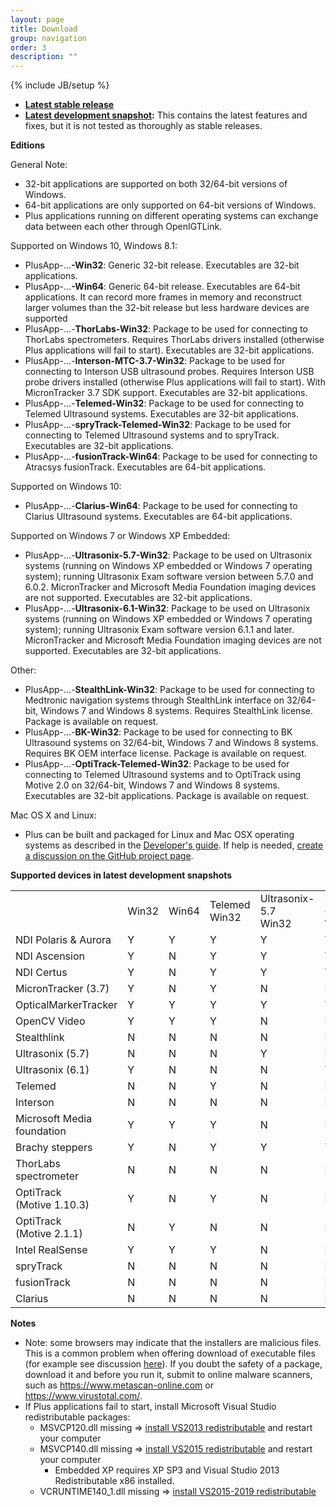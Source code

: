 ```yaml
---
layout: page
title: Download
group: navigation
order: 3
description: ""
---
```

{% include JB/setup %}

- **[Latest stable release](http://perk-software.cs.queensu.ca/plus/packages/stable/)**
- **[Latest development snapshot](http://perk-software.cs.queensu.ca/plus/packages/nightly):** This contains the latest features and fixes, but it is not tested as thoroughly as stable releases.

**Editions**

General Note:
- 32-bit applications are supported on both 32/64-bit versions of Windows.
- 64-bit applications are only supported on 64-bit versions of Windows.
- Plus applications running on different operating systems can exchange data between each other through OpenIGTLink.

Supported on Windows 10, Windows 8.1:
- PlusApp-...**-Win32**: Generic 32-bit release.  Executables are 32-bit applications.
- PlusApp-...**-Win64**: Generic 64-bit release. Executables are 64-bit applications. It can record more frames in memory and reconstruct larger volumes than the 32-bit release but less hardware devices are supported
- PlusApp-...-**ThorLabs-Win32**: Package to be used for connecting to ThorLabs spectrometers. Requires ThorLabs drivers installed (otherwise Plus applications will fail to start). Executables are 32-bit applications.
- PlusApp-...-**Interson-MTC-3.7-Win32**: Package to be used for connecting to Interson USB ultrasound probes. Requires Interson USB probe drivers installed (otherwise Plus applications will fail to start). With MicronTracker 3.7 SDK support. Executables are 32-bit applications.
- PlusApp-...-**Telemed-Win32**: Package to be used for connecting to Telemed Ultrasound systems. Executables are 32-bit applications.
- PlusApp-...-**spryTrack-Telemed-Win32**: Package to be used for connecting to Telemed Ultrasound systems and to spryTrack. Executables are 32-bit applications.
- PlusApp-...-**fusionTrack-Win64**: Package to be used for connecting to Atracsys fusionTrack. Executables are 64-bit applications.

Supported on Windows 10:
- PlusApp-...-**Clarius-Win64**: Package to be used for connecting to Clarius Ultrasound systems. Executables are 64-bit applications.

Supported on Windows 7 or Windows XP Embedded:
- PlusApp-...-**Ultrasonix-5.7-Win32**: Package to be used on Ultrasonix systems (running on Windows XP embedded or Windows 7 operating system); running Ultrasonix Exam software version between 5.7.0 and 6.0.2. MicronTracker and Microsoft Media Foundation imaging devices are not supported. Executables are 32-bit applications.
- PlusApp-...-**Ultrasonix-6.1-Win32**: Package to be used on Ultrasonix systems (running on Windows XP embedded or Windows 7 operating system); running Ultrasonix Exam software version 6.1.1 and later. MicronTracker and Microsoft Media Foundation imaging devices are not supported. Executables are 32-bit applications.

Other:
- PlusApp-...-**StealthLink-Win32**: Package to be used for connecting to Medtronic navigation systems through StealthLink interface on 32/64-bit, Windows 7 and Windows 8 systems. Requires StealthLink license. Package is available on request.
- PlusApp-...-**BK-Win32**: Package to be used for connecting to BK Ultrasound systems on 32/64-bit, Windows 7 and Windows 8 systems. Requires BK OEM interface license. Package is available on request.
- PlusApp-...-**OptiTrack-Telemed-Win32**: Package to be used for connecting to Telemed Ultrasound systems and to OptiTrack using Motive 2.0 on 32/64-bit, Windows 7 and Windows 8 systems. Executables are 32-bit applications. Package is available on request.

Mac OS X and Linux:
- Plus can be built and packaged for Linux and Mac OSX operating systems as described in the [Developer's guide](developersguide.md). If help is needed, [create a discussion on the GitHub project page](https://github.com/PlusToolkit/PlusLib/discussions).

**Supported devices in latest development snapshots**

<table border="0" cellspacing="0">
	<colgroup>
		<col />
		<col />
		<col />
		<col />
		<col />
		<col />
		<col />
		<col />
		<col />
		<col />
		<col />
		<col />
	</colgroup>
	<tbody>
		<tr height="20">
			<td height="20" style="width: 89px; height: 20px;"> </td>
			<td style="width: 64px;">Win32</td>
			<td style="width: 79px;">Win64</td>
			<td style="width: 99px;">Telemed<br />
			Win32</td>
			<td style="width: 107px;">Ultrasonix-5.7<br />
			Win32</td>
			<td style="width: 152px;">Ultrasonix-6.1<br />
			Win32</td>
			<td style="width: 135px;">MTC-3.7<br />
			Win32</td>
			<td style="width: 139px;">Interson-MTC-3.7<br />
			Win32</td>
			<td style="width: 139px;">ThorLabs<br />
			Win32</td>
			<td style="width: 128px;">StealthLink</td>
			<td style="width: 99px;">spryTrack-Telemed<br />
			Win32</td>
			<td style="width: 99px;">fusionTrack<br />
			Win64</td>
			<td style="width: 99px;">Clarius<br />
			Win64</td>
		</tr>
		<tr height="20">
			<td height="20" style="height: 20px;">NDI Polaris &amp; Aurora</td>
			<td>Y</td>
			<td>Y</td>
			<td>Y</td>
			<td>Y</td>
			<td>Y</td>
			<td>Y</td>
			<td>Y</td>
			<td>Y</td>
			<td>Y</td>
			<td>Y</td>
			<td>Y</td>
			<td>Y</td>
		</tr>
		<tr height="20">
			<td height="20" style="height: 20px;">NDI Ascension</td>
			<td>Y</td>
			<td>N</td>
			<td>Y</td>
			<td>Y</td>
			<td>Y</td>
			<td>Y</td>
			<td>Y</td>
			<td>Y</td>
			<td>Y</td>
			<td>Y</td>
			<td>N</td>
			<td>N</td>
		</tr>
		<tr height="20">
			<td height="20" style="height: 20px;">NDI Certus</td>
			<td>Y</td>
			<td>N</td>
			<td>Y</td>
			<td>Y</td>
			<td>Y</td>
			<td>Y</td>
			<td>Y</td>
			<td>Y</td>
			<td>Y</td>
			<td>Y</td>
			<td>N</td>
			<td>N</td>
		</tr>
		<tr height="20">
			<td height="20" style="height: 20px;">MicronTracker (3.7)</td>
			<td>Y</td>
			<td>N</td>
			<td>Y</td>
			<td>N</td>
			<td>N</td>
			<td>Y</td>
			<td>Y</td>
			<td>N</td>
			<td>Y</td>
			<td>Y</td>
			<td>N</td>
			<td>N</td>
		</tr>
		<tr height="20">
			<td height="20" style="height: 20px;">OpticalMarkerTracker</td>
			<td>Y</td>
			<td>Y</td>
			<td>Y</td>
			<td>Y</td>
			<td>Y</td>
			<td>Y</td>
			<td>Y</td>
			<td>Y</td>
			<td>N</td>
			<td>Y</td>
			<td>Y</td>
			<td>Y</td>
		</tr>
		<tr height="20">
			<td height="20" style="height: 20px;">OpenCV Video</td>
			<td>Y</td>
			<td>Y</td>
			<td>Y</td>
			<td>N</td>
			<td>N</td>
			<td>N</td>
			<td>Y</td>
			<td>Y</td>
			<td>N</td>
			<td>Y</td>
			<td>Y</td>
			<td>Y</td>
		</tr>
		<tr height="20">
			<td height="20" style="height: 20px;">Stealthlink</td>
			<td>N</td>
			<td>N</td>
			<td>N</td>
			<td>N</td>
			<td>N</td>
			<td>N</td>
			<td>N</td>
			<td>N</td>
			<td>Y</td>
			<td>N</td>
			<td>N</td>
			<td>N</td>
		</tr>
		<tr height="20">
			<td height="20" style="height: 20px;">Ultrasonix (5.7)</td>
			<td>N</td>
			<td>N</td>
			<td>N</td>
			<td>Y</td>
			<td>N</td>
			<td>N</td>
			<td>N</td>
			<td>N</td>
			<td>N</td>
			<td>N</td>
			<td>N</td>
			<td>N</td>
		</tr>
		<tr height="20">
			<td height="20" style="height: 20px;">Ultrasonix (6.1)</td>
			<td>Y</td>
			<td>N</td>
			<td>N</td>
			<td>N</td>
			<td>Y</td>
			<td>N</td>
			<td>N</td>
			<td>Y</td>
			<td>Y</td>
			<td>N</td>
			<td>N</td>
			<td>N</td>
		</tr>
		<tr height="20">
			<td height="20" style="height: 20px;">Telemed</td>
			<td>N</td>
			<td>N</td>
			<td>Y</td>
			<td>N</td>
			<td>N</td>
			<td>N</td>
			<td>N</td>
			<td>N</td>
			<td>Y</td>
			<td>Y</td>
			<td>N</td>
			<td>N</td>
		</tr>
		<tr height="20">
			<td height="20" style="height: 20px;">Interson</td>
			<td>N</td>
			<td>N</td>
			<td>N</td>
			<td>N</td>
			<td>N</td>
			<td>N</td>
			<td>Y</td>
			<td>N</td>
			<td>N</td>
			<td>N</td>
			<td>N</td>
			<td>N</td>
		</tr>
		<tr height="20">
			<td height="20" style="height: 20px;">Microsoft Media foundation</td>
			<td>Y</td>
			<td>Y</td>
			<td>Y</td>
			<td>N</td>
			<td>N</td>
			<td>Y</td>
			<td>Y</td>
			<td>N</td>
			<td>Y</td>
			<td>Y</td>
			<td>Y</td>
			<td>Y</td>
		</tr>
		<tr height="20">
			<td height="20" style="height: 20px;">Brachy steppers</td>
			<td>Y</td>
			<td>N</td>
			<td>Y</td>
			<td>Y</td>
			<td>Y</td>
			<td>Y</td>
			<td>Y</td>
			<td>Y</td>
			<td>Y</td>
			<td>Y</td>
			<td>N</td>
			<td>N</td>
		</tr>
		<tr height="20">
			<td height="20" style="height: 20px;">ThorLabs spectrometer</td>
			<td>N</td>
			<td>N</td>
			<td>N</td>
			<td>N</td>
			<td>N</td>
			<td>N</td>
			<td>N</td>
			<td>Y</td>
			<td>N</td>
			<td>N</td>
			<td>N</td>
			<td>N</td>
		</tr>
		<tr height="20">
			<td height="20" style="height: 20px;">OptiTrack<br />(Motive 1.10.3)</td>
			<td>Y</td>
			<td>N</td>
			<td>Y</td>
			<td>N</td>
			<td>N</td>
			<td>Y</td>
			<td>Y</td>
			<td>Y</td>
			<td>N</td>
			<td>Y</td>
			<td>N</td>
			<td>N</td>
		</tr>
		<tr height="20">
			<td height="20" style="height: 20px;">OptiTrack<br />(Motive 2.1.1)</td>
			<td>N</td>
			<td>Y</td>
			<td>N</td>
			<td>N</td>
			<td>N</td>
			<td>N</td>
			<td>N</td>
			<td>N</td>
			<td>N</td>
			<td>N</td>
			<td>Y</td>
			<td>Y</td>
		</tr>
		<tr height="20">
			<td height="20" style="height: 20px;">Intel RealSense</td>
			<td>Y</td>
			<td>Y</td>
			<td>Y</td>
			<td>N</td>
			<td>N</td>
			<td>Y</td>
			<td>Y</td>
			<td>Y</td>
			<td>N</td>
			<td>Y</td>
			<td>Y</td>
			<td>Y</td>
		</tr>
		<tr height="20">
			<td height="20" style="height: 20px;">spryTrack</td>
			<td>N</td>
			<td>N</td>
			<td>N</td>
			<td>N</td>
			<td>N</td>
			<td>N</td>
			<td>N</td>
			<td>N</td>
			<td>N</td>
			<td>Y</td>
			<td>N</td>
			<td>N</td>
		</tr>
		<tr height="20">
			<td height="20" style="height: 20px;">fusionTrack</td>
			<td>N</td>
			<td>N</td>
			<td>N</td>
			<td>N</td>
			<td>N</td>
			<td>N</td>
			<td>N</td>
			<td>N</td>
			<td>N</td>
			<td>N</td>
			<td>Y</td>
			<td>N</td>
		</tr>
		<tr height="20">
			<td height="20" style="height: 20px;">Clarius</td>
			<td>N</td>
			<td>N</td>
			<td>N</td>
			<td>N</td>
			<td>N</td>
			<td>N</td>
			<td>N</td>
			<td>N</td>
			<td>N</td>
			<td>N</td>
			<td>N</td>
			<td>Y</td>
		</tr>
	</tbody>
</table>

**Notes**

- Note: some browsers may indicate that the installers are malicious files. This is a common problem when offering download of executable files (for example see discussion [here](https://productforums.google.com/forum/#!topic/chrome/r-9JQIboUmc)). If you doubt the safety of a package, download it and before you run it, submit to online malware scanners, such as https://www.metascan-online.com or https://www.virustotal.com/.
- If Plus applications fail to start, install Microsoft Visual Studio redistributable packages:
  - MSVCP120.dll missing => [install VS2013 redistributable](http://www.microsoft.com/en-us/download/details.aspx?id=40784) and restart your computer
  - MSVCP140.dll missing => [install VS2015 redistributable](https://www.microsoft.com/en-ca/download/details.aspx?id=48145) and restart your computer
	- Embedded XP requires XP SP3 and Visual Studio 2013 Redistributable x86 installed.
  - VCRUNTIME140_1.dll missing => [install VS2015-2019 redistributable](https://support.microsoft.com/en-us/help/2977003/the-latest-supported-visual-c-downloads)

<p style="text-align: right;"> <a href="http://c3.gostats.com/summary.xml?id=352601" target="_blank" title="statistics"><img alt="statistics" border="0" src="http://c3.gostats.com/bin/count/a_352601/t_4/i_79/z_0/show_visitors/counter.png" style="border-width: 0px; width: auto; height: auto; display: none !important;" /></a></p>
